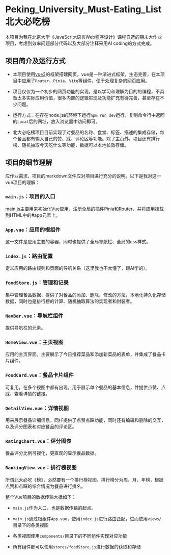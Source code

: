# Peking_University_Must-Eating_List 北大必吃榜

本项目为我在北京大学《JavaScript语言Web程序设计》课程自选的期末大作业项目，考虑到效率问题部分代码以及大部分注释采用AI coding的方式完成。

## 项目简介及运行方式

- 本项目使用[vue3](https://github.com/vuejs/core)的框架搭建网页。vue是一种渐进式框架，生态完善，在本项目中应用了`Router`、`Pinia`、`Vite`等组件，便于处理复杂的网页应用。

- 项目仅仅为一个初步的网页功能的实现，是以学习和理解为目的的编程，不具备太多实际应用价值，很多内部的逻辑实现及功能扩充有待完善，甚至存在不少问题。

- 运行方式：在存在node.js的环境下运行`npm run dev`运行，复制命令行中返回的`Local`后的网址，放入浏览器中访问即可。

- 北大必吃榜项目目前实现了对餐品的名称、食堂、标签、描述的集成存储，每个餐品都有输入自己的赞、踩、评论区等功能。除了主页外，项目还有排行榜、随机抽取今天吃什么等功能，数据可以本地长效存储。

## 项目的细节理解

应作业需求，项目的markdown文件应对项目进行充分的说明。以下是我对这一vue项目的理解：

### `main.js`：项目的入口

main.js主要用来初始化Vue应用，注册全局的插件Pinia和Router，并将应用挂载到HTML中的#app元素上。

### `App.vue`：应用的根组件

这一文件是应用主要的容器，同时也提供了全局导航栏、全局的css样式。

### `index.js`：路由配置

定义应用的路由规则和页面的导航关系（这里我也不太懂了，跟AI学的）。

### `foodStore.js`：管理和记录

集中管理餐品数据，提供了对餐品的添加、删除、修改的方法，本地化持久化存储数据，同时也是排行榜的计算、随机抽取算法的实现者和封装者。

### `NavBar.vue`：导航栏组件

提供导航栏的元素。

### `HomeView.vue`：主页视图

应用的主页界面。主要展示了今日推荐菜品和添加新菜品的表单，并集成了餐品卡片组件。

### `FoodCard.vue`：餐品卡片组件

可复用，在多个视图中都有出现，用于展示单个餐品的基本信息，并提供点赞、点踩、查看详情的链接。

### `DetailView.vue`：详情视图

用来展示餐品详细信息，同样提供了点赞点踩功能，同时还有编辑和删除的交互，以及评分图表和对应餐品的评论区。

### `RatingChart.vue`：评分图表

餐品评分比例可视化，更直观的显示餐品数据。

### `RankingView.vue`：排行榜视图

所谓北大必吃《榜》，必然要有一个排行榜视图。排行榜分为周、月、年榜，根据点赞和点踩的综合情况为餐品进行排名。

整个Vue项目的数据传输大抵如下：

- `main.js`作为入口，也是数据传输的起点。

- `main.js`通过根组件`App.vue`，使用`index.js`进行路由匹配，进而使用`views/`目录下的各类视图
- 各类视图使用`components/`目录下的不同组件实现对应功能
- 所有组件都可以使用`stores/foodStore.js`进行数据的获取和存储